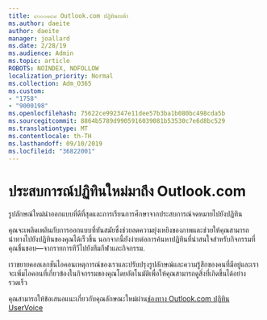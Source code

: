 ```yaml
---
title: ๙๐๐๐๑๙๘ Outlook.com ปฏิทินเบต้า
ms.author: daeite
author: daeite
manager: joallard
ms.date: 2/28/19
ms.audience: Admin
ms.topic: article
ROBOTS: NOINDEX, NOFOLLOW
localization_priority: Normal
ms.collection: Adm_O365
ms.custom:
- "1758"
- "9000198"
ms.openlocfilehash: 75622ce992347e11dee57b3ba1b080bc498cda5b
ms.sourcegitcommit: 8864b5789d9905916039081b53530c7e6d8bc529
ms.translationtype: MT
ms.contentlocale: th-TH
ms.lasthandoff: 09/10/2019
ms.locfileid: "36822001"
---
```

# <a name="new-calendar-experiences-coming-to-outlookcom"></a>ประสบการณ์ปฏิทินใหม่มาถึง Outlook.com

รูปลักษณ์ใหม่นำออกแบบที่ดีที่สุดและการเรียนการศึกษาจากประสบการณ์จดหมายไปยังปฏิทิน

คุณจะเพลิดเพลินกับการออกแบบที่ทันสมัยซึ่งช่วยลดความยุ่งเหยิงของภาพและช่วยให้คุณสามารถนำทางไปยังปฏิทินของคุณได้เร็วขึ้น นอกจากนี้ยังง่ายต่อการค้นหาปฏิทินที่น่าสนใจสำหรับกิจกรรมที่คุณชื่นชอบ—จากรายการทีวีไปยังทีมกีฬาและกิจกรรม.

เราขยายคอลเลกชันไอคอนเหตุการณ์ของเราและปรับปรุงรูปลักษณ์และความรู้สึกของคนที่มีอยู่และเราจะเพิ่มไอคอนที่เกี่ยวข้องในกิจกรรมของคุณโดยอัตโนมัติเพื่อให้คุณสามารถดูสิ่งที่เกิดขึ้นได้อย่างรวดเร็ว

คุณสามารถให้ข้อเสนอแนะเกี่ยวกับคุณลักษณะใหม่ผ่าน[ช่องทาง Outlook.com ปฏิทิน UserVoice](https://go.microsoft.com/fwlink/?linkid=2103075)